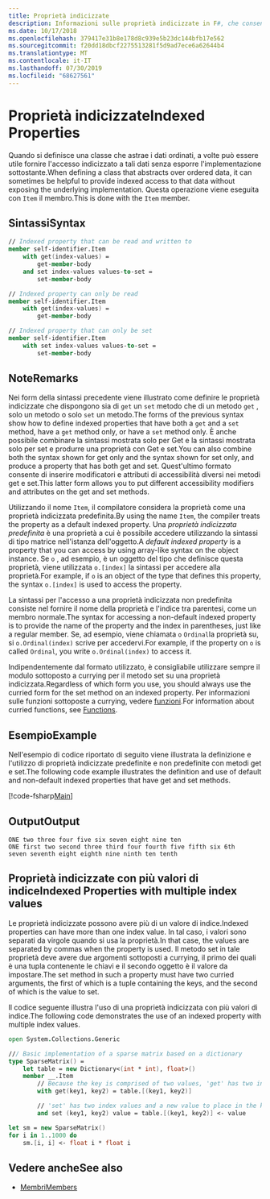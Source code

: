 ```yaml
---
title: Proprietà indicizzate
description: Informazioni sulle proprietà indicizzate in F#, che consentono l'accesso di tipo matrice ai dati ordinati.
ms.date: 10/17/2018
ms.openlocfilehash: 379417e31b8e178d8c939e5b23dc144bfb17e562
ms.sourcegitcommit: f20dd18dbcf2275513281f5d9ad7ece6a62644b4
ms.translationtype: MT
ms.contentlocale: it-IT
ms.lasthandoff: 07/30/2019
ms.locfileid: "68627561"
---
```

# <a name="indexed-properties"></a><span data-ttu-id="f0e93-103">Proprietà indicizzate</span><span class="sxs-lookup"><span data-stu-id="f0e93-103">Indexed Properties</span></span>

<span data-ttu-id="f0e93-104">Quando si definisce una classe che astrae i dati ordinati, a volte può essere utile fornire l'accesso indicizzato a tali dati senza esporre l'implementazione sottostante.</span><span class="sxs-lookup"><span data-stu-id="f0e93-104">When defining a class that abstracts over ordered data, it can sometimes be helpful to provide indexed access to that data without exposing the underlying implementation.</span></span> <span data-ttu-id="f0e93-105">Questa operazione viene eseguita con `Item` il membro.</span><span class="sxs-lookup"><span data-stu-id="f0e93-105">This is done with the `Item` member.</span></span>

## <a name="syntax"></a><span data-ttu-id="f0e93-106">Sintassi</span><span class="sxs-lookup"><span data-stu-id="f0e93-106">Syntax</span></span>

```fsharp
// Indexed property that can be read and written to
member self-identifier.Item
    with get(index-values) =
        get-member-body
    and set index-values values-to-set =
        set-member-body

// Indexed property can only be read
member self-identifier.Item
    with get(index-values) =
        get-member-body

// Indexed property that can only be set
member self-identifier.Item
    with set index-values values-to-set =
        set-member-body
```

## <a name="remarks"></a><span data-ttu-id="f0e93-107">Note</span><span class="sxs-lookup"><span data-stu-id="f0e93-107">Remarks</span></span>

<span data-ttu-id="f0e93-108">Nei form della sintassi precedente viene illustrato come definire le proprietà indicizzate che dispongono sia di `get` un `set` metodo che di un metodo `get` , solo un metodo o solo `set` un metodo.</span><span class="sxs-lookup"><span data-stu-id="f0e93-108">The forms of the previous syntax show how to define indexed properties that have both a `get` and a `set` method, have a `get` method only, or have a `set` method only.</span></span> <span data-ttu-id="f0e93-109">È anche possibile combinare la sintassi mostrata solo per Get e la sintassi mostrata solo per set e produrre una proprietà con Get e set.</span><span class="sxs-lookup"><span data-stu-id="f0e93-109">You can also combine both the syntax shown for get only and the syntax shown for set only, and produce a property that has both get and set.</span></span> <span data-ttu-id="f0e93-110">Quest'ultimo formato consente di inserire modificatori e attributi di accessibilità diversi nei metodi get e set.</span><span class="sxs-lookup"><span data-stu-id="f0e93-110">This latter form allows you to put different accessibility modifiers and attributes on the get and set methods.</span></span>

<span data-ttu-id="f0e93-111">Utilizzando il nome `Item`, il compilatore considera la proprietà come una proprietà indicizzata predefinita.</span><span class="sxs-lookup"><span data-stu-id="f0e93-111">By using the name `Item`, the compiler treats the property as a default indexed property.</span></span> <span data-ttu-id="f0e93-112">Una *proprietà indicizzata predefinita* è una proprietà a cui è possibile accedere utilizzando la sintassi di tipo matrice nell'istanza dell'oggetto.</span><span class="sxs-lookup"><span data-stu-id="f0e93-112">A *default indexed property* is a property that you can access by using array-like syntax on the object instance.</span></span> <span data-ttu-id="f0e93-113">Se `o` , ad esempio, è un oggetto del tipo che definisce questa proprietà, viene utilizzata `o.[index]` la sintassi per accedere alla proprietà.</span><span class="sxs-lookup"><span data-stu-id="f0e93-113">For example, if `o` is an object of the type that defines this property, the syntax `o.[index]` is used to access the property.</span></span>

<span data-ttu-id="f0e93-114">La sintassi per l'accesso a una proprietà indicizzata non predefinita consiste nel fornire il nome della proprietà e l'indice tra parentesi, come un membro normale.</span><span class="sxs-lookup"><span data-stu-id="f0e93-114">The syntax for accessing a non-default indexed property is to provide the name of the property and the index in parentheses, just like a regular member.</span></span> <span data-ttu-id="f0e93-115">Se, ad esempio, viene chiamata `o` `Ordinal`la proprietà su, si `o.Ordinal(index)` scrive per accedervi.</span><span class="sxs-lookup"><span data-stu-id="f0e93-115">For example, if the property on `o` is called `Ordinal`, you write `o.Ordinal(index)` to access it.</span></span>

<span data-ttu-id="f0e93-116">Indipendentemente dal formato utilizzato, è consigliabile utilizzare sempre il modulo sottoposto a currying per il metodo set su una proprietà indicizzata.</span><span class="sxs-lookup"><span data-stu-id="f0e93-116">Regardless of which form you use, you should always use the curried form for the set method on an indexed property.</span></span> <span data-ttu-id="f0e93-117">Per informazioni sulle funzioni sottoposte a currying, vedere [funzioni](../functions/index.md).</span><span class="sxs-lookup"><span data-stu-id="f0e93-117">For information about curried functions, see [Functions](../functions/index.md).</span></span>

## <a name="example"></a><span data-ttu-id="f0e93-118">Esempio</span><span class="sxs-lookup"><span data-stu-id="f0e93-118">Example</span></span>

<span data-ttu-id="f0e93-119">Nell'esempio di codice riportato di seguito viene illustrata la definizione e l'utilizzo di proprietà indicizzate predefinite e non predefinite con metodi get e set.</span><span class="sxs-lookup"><span data-stu-id="f0e93-119">The following code example illustrates the definition and use of default and non-default indexed properties that have get and set methods.</span></span>

[!code-fsharp[Main](~/samples/snippets/fsharp/lang-ref-1/snippet3301.fs)]

## <a name="output"></a><span data-ttu-id="f0e93-120">Output</span><span class="sxs-lookup"><span data-stu-id="f0e93-120">Output</span></span>

```console
ONE two three four five six seven eight nine ten
ONE first two second three third four fourth five fifth six 6th
seven seventh eight eighth nine ninth ten tenth
```

## <a name="indexed-properties-with-multiple-index-values"></a><span data-ttu-id="f0e93-121">Proprietà indicizzate con più valori di indice</span><span class="sxs-lookup"><span data-stu-id="f0e93-121">Indexed Properties with multiple index values</span></span>

<span data-ttu-id="f0e93-122">Le proprietà indicizzate possono avere più di un valore di indice.</span><span class="sxs-lookup"><span data-stu-id="f0e93-122">Indexed properties can have more than one index value.</span></span> <span data-ttu-id="f0e93-123">In tal caso, i valori sono separati da virgole quando si usa la proprietà.</span><span class="sxs-lookup"><span data-stu-id="f0e93-123">In that case, the values are separated by commas when the property is used.</span></span> <span data-ttu-id="f0e93-124">Il metodo set in tale proprietà deve avere due argomenti sottoposti a currying, il primo dei quali è una tupla contenente le chiavi e il secondo oggetto è il valore da impostare.</span><span class="sxs-lookup"><span data-stu-id="f0e93-124">The set method in such a property must have two curried arguments, the first of which is a tuple containing the keys, and the second of which is the value to set.</span></span>

<span data-ttu-id="f0e93-125">Il codice seguente illustra l'uso di una proprietà indicizzata con più valori di indice.</span><span class="sxs-lookup"><span data-stu-id="f0e93-125">The following code demonstrates the use of an indexed property with multiple index values.</span></span>

```fsharp
open System.Collections.Generic

/// Basic implementation of a sparse matrix based on a dictionary
type SparseMatrix() =
    let table = new Dictionary<(int * int), float>()
    member __.Item
        // Because the key is comprised of two values, 'get' has two index values
        with get(key1, key2) = table.[(key1, key2)]

        // 'set' has two index values and a new value to place in the key's position
        and set (key1, key2) value = table.[(key1, key2)] <- value

let sm = new SparseMatrix()
for i in 1..1000 do
    sm.[i, i] <- float i * float i
```

## <a name="see-also"></a><span data-ttu-id="f0e93-126">Vedere anche</span><span class="sxs-lookup"><span data-stu-id="f0e93-126">See also</span></span>

- [<span data-ttu-id="f0e93-127">Membri</span><span class="sxs-lookup"><span data-stu-id="f0e93-127">Members</span></span>](index.md)
